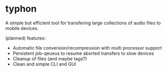 # typhon

A simple but efficient tool for transfering large collections of audio files to mobile devices.

(planned) features:

* Automatic file conversion/recompression with multi processor support
* Persistent job-qeueus to resume aborted transfers to slow devices
* Cleanup of files (and maybe tags?)
* Clean and simple CLI and GUI
